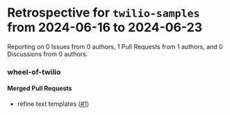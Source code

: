 # Retrospective for `twilio-samples` from 2024-06-16 to 2024-06-23

Reporting on 0 Issues from 0 authors, 1 Pull Requests from 1 authors, and 0 Discussions from 0 authors.


### wheel-of-twilio

#### Merged Pull Requests

- refine text templates ([#1](https://github.com/twilio-samples/wheel-of-twilio/pull/1))